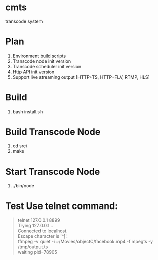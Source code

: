 # cmts
transcode system


# Plan
1. Environment build scripts
2. Transcode node init version
3. Transcode scheduler init version
4. Http API init version
5. Support live streaming output [HTTP+TS, HTTP+FLV, RTMP, HLS]

# Build
1. bash install.sh

# Build Transcode Node
1. cd src/
2. make

# Start Transcode Node
1. ./bin/node


# Test Use telnet command:

> telnet 127.0.0.1 8899 <br>
> Trying 127.0.0.1... <br>
> Connected to localhost. <br>
> Escape character is '^]'. <br>
> ffmpeg -v quiet -i ~/Movies/objectC/facebook.mp4 -f mpegts -y /tmp/output.ts<br>
> waiting pid=78905<br>



